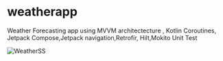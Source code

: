 # weatherapp
 Weather Forecasting app using MVVM architectecture , Kotlin Coroutines, Jetpack Compose,Jetpack navigation,Retrofir, Hilt,Mokito Unit Test
 
 
![WeatherSS](https://user-images.githubusercontent.com/2536037/227161146-7b5bc358-a280-450a-9bbd-d1d0c5758a82.png)
